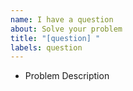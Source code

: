 ```yaml
---
name: I have a question
about: Solve your problem
title: "[question] "
labels: question
---
```


- Problem Description

